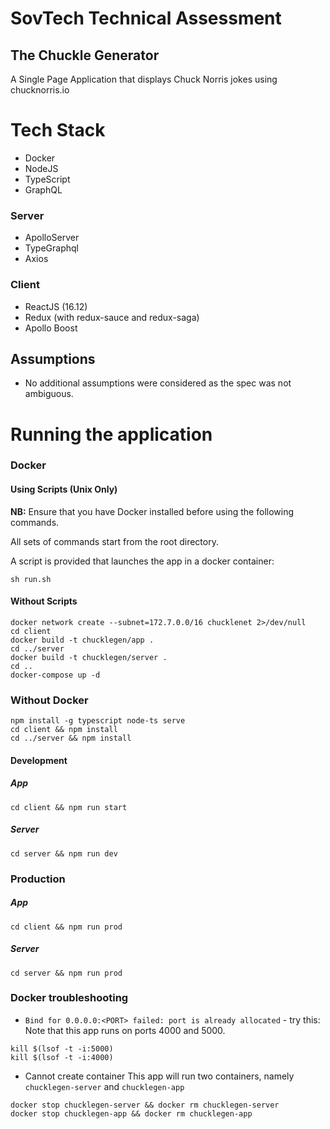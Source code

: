 # SovTech Technical Assessment

## The Chuckle Generator
A Single Page Application that displays Chuck Norris jokes using chucknorris.io

# Tech Stack

- Docker
- NodeJS
- TypeScript
- GraphQL

### Server
- ApolloServer
- TypeGraphql
- Axios

### Client
- ReactJS (16.12)
- Redux (with redux-sauce and redux-saga)
- Apollo Boost


## Assumptions
- No additional assumptions were considered as the spec was not ambiguous.

# Running the application

### Docker
#### Using Scripts (Unix Only)
**NB:** Ensure that you have Docker installed before using the following commands.

All sets of commands start from the root directory.

A script is provided that launches the app in a docker container:

```
sh run.sh
```

#### Without Scripts
```
docker network create --subnet=172.7.0.0/16 chucklenet 2>/dev/null
cd client
docker build -t chucklegen/app .
cd ../server
docker build -t chucklegen/server .
cd ..
docker-compose up -d
```

### Without Docker
``` 
npm install -g typescript node-ts serve
cd client && npm install
cd ../server && npm install
```
#### Development
##### App
```
cd client && npm run start
```
##### Server
```
cd server && npm run dev
```

### Production
##### App
```
cd client && npm run prod
```
##### Server
```
cd server && npm run prod
```

### Docker troubleshooting
- `Bind for 0.0.0.0:<PORT> failed: port is already allocated` - try this:
Note that this app runs on ports 4000 and 5000.
```$xslt
kill $(lsof -t -i:5000)
kill $(lsof -t -i:4000)
```

-  Cannot create container
This app will run two containers, namely `chucklegen-server` and `chucklegen-app`
```$xslt
docker stop chucklegen-server && docker rm chucklegen-server
docker stop chucklegen-app && docker rm chucklegen-app
```






